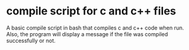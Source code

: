 # compile script for c and c++ files

A basic compile script in bash that compiles c and c++ code when run.
Also, the program will display a message if the file was compiled successfully or not.

